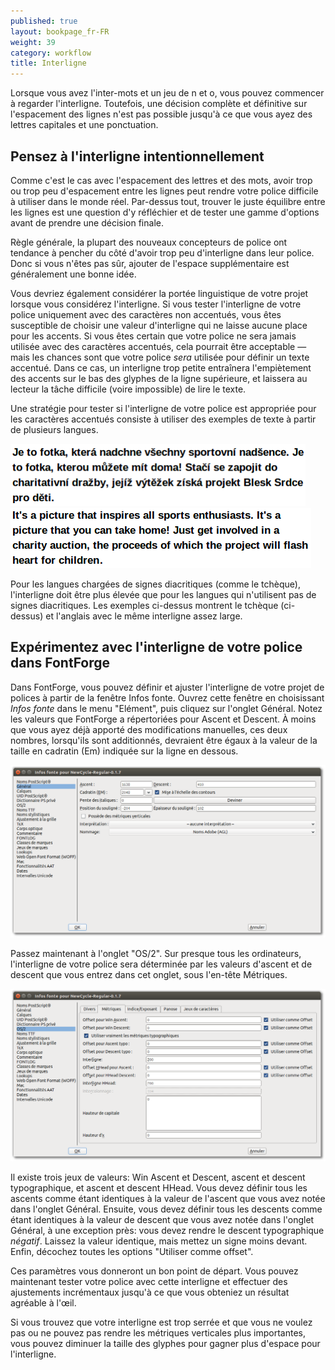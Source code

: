```yaml
---
published: true
layout: bookpage_fr-FR
weight: 39
category: workflow
title: Interligne
---
```


Lorsque vous avez l'inter-mots et un jeu de n et o, vous pouvez commencer à regarder l'interligne. Toutefois, une décision complète et définitive sur l'espacement des lignes n'est pas possible jusqu'à ce que vous ayez des lettres capitales et une ponctuation.

## Pensez à l'interligne intentionnellement

Comme c'est le cas avec l'espacement des lettres et des mots, avoir trop ou trop peu d'espacement entre les lignes peut rendre votre police difficile à utiliser dans le monde réel. Par-dessus tout, trouver le juste équilibre entre les lignes est une question d'y réfléchier et de tester une gamme d'options avant de prendre une décision finale.

Règle générale, la plupart des nouveaux concepteurs de police ont tendance à pencher du côté d'avoir trop peu d'interligne dans leur police. Donc si vous n'êtes pas sûr, ajouter de l'espace supplémentaire est généralement une bonne idée.

Vous devriez également considérer la portée linguistique de votre projet lorsque vous considérez l'interligne. Si vous tester l'interligne de votre police uniquement avec des caractères non accentués, vous êtes susceptible de choisir une valeur d'interligne qui ne laisse aucune place pour les accents. Si vous êtes certain que votre police ne sera jamais utilisée avec des caractères accentués, cela pourrait être acceptable — mais les chances sont que votre police <em>sera</em> utilisée pour définir un texte accentué. Dans ce cas, un interligne trop petite entraînera l'empiètement des accents sur le bas des glyphes de la ligne supérieure, et laissera au lecteur la tâche difficile (voire impossible) de lire le texte.

Une stratégie pour tester si l'interligne de votre police est appropriée pour les caractères accentués consiste à utiliser des exemples de texte à partir de plusieurs langues.

<img src="../en-US/images/Selection_043.png" alt="" height="100" width="472">

<img src="../en-US/images/Selection_044_1.png" alt="" height="96" width="481">

Pour les langues chargées de signes diacritiques (comme le tchèque), l'interligne doit être plus élevée que pour les langues qui n'utilisent pas de signes diacritiques. Les exemples ci-dessus montrent le tchèque (ci-dessus) et l'anglais avec le même interligne assez large.

## Expérimentez avec l'interligne de votre police dans FontForge

Dans FontForge, vous pouvez définir et ajuster l'interligne de votre projet de polices à partir de la fenêtre Infos fonte. Ouvrez cette fenêtre en choisissant <em>Infos fonte</em> dans le menu "Elément", puis cliquez sur l'onglet Général. Notez les valeurs que FontForge a répertoriées pour Ascent et Descent. À moins que vous ayez déjà apporté des modifications manuelles, ces deux nombres, lorsqu'ils sont additionnés, devraient être égaux à la valeur de la taille en cadratin (Em) indiquée sur la ligne en dessous.

<img src="../en-US/images/fontinfo-generl-fr-FR.png" alt="">

Passez maintenant à l'onglet "OS/2". Sur presque tous les ordinateurs, l'interligne de votre police sera déterminée par les valeurs d'ascent et de descent que vous entrez dans cet onglet, sous l'en-tête Métriques.

<img src="../en-US/images/ascents-descents-fr-FR.png" alt="">

Il existe trois jeux de valeurs: Win Ascent et Descent, ascent et descent typographique, et ascent et descent HHead. Vous devez définir tous les ascents comme étant identiques à la valeur de l'ascent que vous avez notée dans l'onglet Général. Ensuite, vous devez définir tous les descents comme étant identiques à la valeur de descent que vous avez notée dans l'onglet Général, à une exception près: vous devez rendre le descent typographique <em>négatif</em>. Laissez la valeur identique, mais mettez un signe moins devant. Enfin, décochez toutes les options "Utiliser comme offset".

Ces paramètres vous donneront un bon point de départ. Vous pouvez maintenant tester votre police avec cette interligne et effectuer des ajustements incrémentaux jusqu'à ce que vous obteniez un résultat agréable à l'œil.

Si vous trouvez que votre interligne est trop serrée et que vous ne voulez pas ou ne pouvez pas rendre les métriques verticales plus importantes, vous pouvez diminuer la taille des glyphes pour gagner plus d'espace pour l'interligne.

